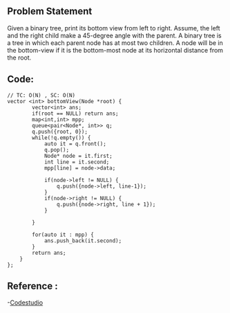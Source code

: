 ## Problem Statement

Given a binary tree, print its bottom view from left to right. Assume, the left and the right child make a 45-degree angle with the parent.
A binary tree is a tree in which each parent node has at most two children.
A node will be in the bottom-view if it is the bottom-most node at its horizontal distance from the root.


## Code:

~~~~~~
// TC: O(N) , SC: O(N)
vector <int> bottomView(Node *root) {
        vector<int> ans; 
        if(root == NULL) return ans; 
        map<int,int> mpp; 
        queue<pair<Node*, int>> q; 
        q.push({root, 0}); 
        while(!q.empty()) {
            auto it = q.front(); 
            q.pop(); 
            Node* node = it.first; 
            int line = it.second; 
            mpp[line] = node->data; 
            
            if(node->left != NULL) {
                q.push({node->left, line-1}); 
            }
            if(node->right != NULL) {
                q.push({node->right, line + 1}); 
            }
            
        }
        
        for(auto it : mpp) {
            ans.push_back(it.second); 
        }
        return ans;  
    }
};
~~~~~~

## Reference :
-[Codestudio](https://www.codingninjas.com/codestudio/problems/bottom-view-of-binary-tree_893110?source=youtube&amp;campaign=Striver_Tree_Videos&amp;utm_source=youtube&amp;utm_medium=affiliate&amp;utm_campaign=Striver_Tree_Videos)
